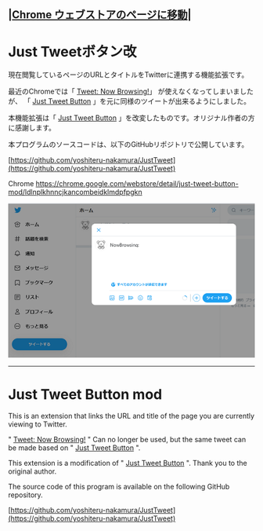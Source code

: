 |[Chrome ウェブストアのページに移動](https://chrome.google.com/webstore/detail/just-tweet-button-mod/ldlnplkhnncjkancombeidklmdpfpgkn)|
---
# Just Tweetボタン改

現在閲覧しているページのURLとタイトルをTwitterに連携する機能拡張です。

最近のChromeでは「
[Tweet: Now Browsing!](https://chrome.google.com/webstore/detail/tweet-now-browsing/glepgipoohhiadcmcaajmkfniihojnea)」
が使えなくなってしまいましたが、
「
[Just Tweet Button](https://chrome.google.com/webstore/detail/just-tweet-button/feikojefkpembojkeegfajbbfecocddd)
」を元に同様のツイートが出来るようにしました。


本機能拡張は「
[Just Tweet Button](https://github.com/koron/JustTweet)
」を改変したものです。オリジナル作者の方に感謝します。

本プログラムのソースコードは、以下のGitHubリポジトリで公開しています。


[https://github.com/yoshiteru-nakamura/JustTweet](https://github.com/yoshiteru-nakamura/JustTweet)


Chrome https://chrome.google.com/webstore/detail/just-tweet-button-mod/ldlnplkhnncjkancombeidklmdpfpgkn

![screenshot](./img/screenshot.png "screenshot")

---

# Just Tweet Button mod
This is an extension that links the URL and title of the page you are currently viewing to Twitter.

"
[Tweet: Now Browsing!](https://chrome.google.com/webstore/detail/tweet-now-browsing/glepgipoohhiadcmcaajmkfniihojnea)
" Can no longer be used, but the same tweet can be made based on "
[Just Tweet Button](https://chrome.google.com/webstore/detail/just-tweet-button/feikojefkpembojkeegfajbbfecocddd)
".


This extension is a modification of "
[Just Tweet Button](https://github.com/koron/JustTweet)
". Thank you to the original author.

The source code of this program is available on the following GitHub repository.


[https://github.com/yoshiteru-nakamura/JustTweet](https://github.com/yoshiteru-nakamura/JustTweet)